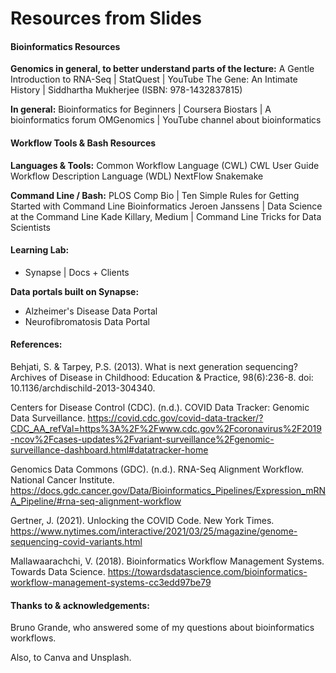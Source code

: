 # Resources from Slides

#### Bioinformatics Resources

**Genomics in general, to better understand parts of the lecture:**
A Gentle Introduction to RNA-Seq | StatQuest | YouTube
The Gene: An Intimate History | Siddhartha Mukherjee (ISBN: 978-1432837815)

**In general:**
Bioinformatics for Beginners | Coursera
Biostars | A bioinformatics forum
OMGenomics | YouTube channel about bioinformatics

#### Workflow Tools & Bash Resources

**Languages & Tools:**
Common Workflow Language (CWL)
CWL User Guide
Workflow Description Language (WDL)
NextFlow
Snakemake

**Command Line / Bash:**
PLOS Comp Bio | Ten Simple Rules for Getting Started with Command Line Bioinformatics
Jeroen Janssens | Data Science at the Command Line
Kade Killary, Medium | Command Line Tricks for Data Scientists

#### Learning Lab:
- Synapse | Docs + Clients

**Data portals built on Synapse:**
- Alzheimer's Disease Data Portal
- Neurofibromatosis Data Portal

#### References:

Behjati, S. & Tarpey, P.S. (2013). What is next generation sequencing? Archives of Disease in Childhood: Education & Practice, 98(6):236-8. doi: 10.1136/archdischild-2013-304340. 

Centers for Disease Control (CDC). (n.d.). COVID Data Tracker: Genomic Data Surveillance. https://covid.cdc.gov/covid-data-tracker/?CDC_AA_refVal=https%3A%2F%2Fwww.cdc.gov%2Fcoronavirus%2F2019-ncov%2Fcases-updates%2Fvariant-surveillance%2Fgenomic-surveillance-dashboard.html#datatracker-home

Genomics Data Commons (GDC). (n.d.). RNA-Seq Alignment Workflow. National Cancer Institute. https://docs.gdc.cancer.gov/Data/Bioinformatics_Pipelines/Expression_mRNA_Pipeline/#rna-seq-alignment-workflow

Gertner, J. (2021). Unlocking the COVID Code. New York Times. https://www.nytimes.com/interactive/2021/03/25/magazine/genome-sequencing-covid-variants.html

Mallawaarachchi, V. (2018). Bioinformatics Workflow Management Systems. Towards Data Science. https://towardsdatascience.com/bioinformatics-workflow-management-systems-cc3edd97be79

#### Thanks to & acknowledgements:
Bruno Grande, who answered some of my questions about bioinformatics workflows.

Also, to Canva and Unsplash.

